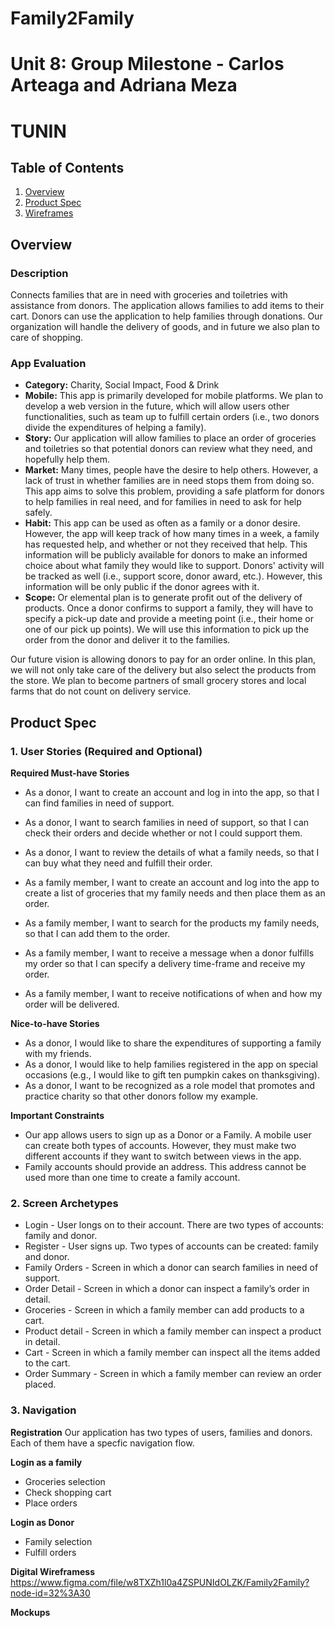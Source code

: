 # Family2Family
Unit 8: Group Milestone - Carlos Arteaga and Adriana Meza
===

# TUNIN

## Table of Contents
1. [Overview](#Overview)
1. [Product Spec](#Product-Spec)
1. [Wireframes](#Wireframes)
## Overview

### Description
Connects families that are in need with groceries and toiletries with assistance from donors. The application allows families to add items to their cart. Donors can use the application to help families through donations. Our organization will handle the delivery of goods, and in future we  also plan to care of shopping.

### App Evaluation
- **Category:** Charity, Social Impact, Food & Drink
- **Mobile:** This app is primarily developed for mobile platforms. We plan to develop a web version in the future, which will allow users other functionalities, such as team up to fulfill certain orders (i.e., two donors divide the expenditures of helping a family).
- **Story:** Our application will allow families to place an order of groceries and toiletries so that potential donors can review what they need, and hopefully help them.  
- **Market:** Many times, people have the desire to help others. However, a lack of trust in whether families are in need stops them from doing so. This app aims to solve this problem, providing a safe platform for donors to help families in real need, and for families in need to ask for help safely. 
- **Habit:** This app can be used as often as a family or a donor desire. However, the app will keep track of how many times in a week, a family has requested help, and whether or not they received that help. This information will be publicly available for donors to make an informed choice about what family they would like to support. Donors' activity will be tracked as well (i.e., support score, donor award, etc.). However, this information will be only public if the donor agrees with it.
- **Scope:** Or elemental plan is to generate profit out of the delivery of products. Once a donor confirms to support a family, they will have to specify a pick-up date and provide a meeting point (i.e., their home or one of our pick up points). We will use this information to pick up the order from the donor and deliver it to the families. 

Our future vision is allowing donors to pay for an order online. In this plan, we will not only take care of the delivery but also select the products from the store. We plan to become partners of small grocery stores and local farms that do not count on delivery service. 

## Product Spec
### 1. User Stories (Required and Optional)

**Required Must-have Stories**
* As a donor, I want to create an account and log in into the app, so that I can find families in need of support. 
* As a donor, I want to search families in need of support, so that I can check their orders and decide whether or not I could support them.
* As a donor, I want to review the details of what a family needs, so that I can buy what they need and fulfill their order. 

* As a family member, I want to create an account and log into the app to create a list of groceries that my family needs and then place them as an order. 
* As a family member, I want to search for the products my family needs, so that I can add them to the order. 
* As a family member, I want to receive a message when a donor fulfills my order so that I can specify a delivery time-frame and receive my order. 
* As a family member, I want to receive notifications of when and how my order will be delivered.

**Nice-to-have Stories**
* As a donor, I would like to share the expenditures of supporting a family with my friends.
* As a donor, I would like to help families registered in the app on special occasions (e.g., I would like to gift ten pumpkin cakes on thanksgiving).
* As a donor, I want to be recognized as a role model that promotes and practice charity so that other donors follow my example. 

**Important Constraints**
* Our app allows users to sign up as a Donor or a Family. A mobile user can create both types of accounts. However, they must make two different accounts if they want to switch between views in the app.
* Family accounts should provide an address. This address cannot be used more than one time to create a family account.

### 2. Screen Archetypes
* Login - User longs on to their account. There are two types of accounts: family and donor.
* Register - User signs up. Two types of accounts can be created: family and donor.
* Family Orders - Screen in which a donor can search families in need of support.
* Order Detail - Screen in which a donor can inspect a family’s order in detail.
* Groceries - Screen in which a family member can add products to a cart.
* Product detail - Screen in which a family member can inspect a product in detail.
* Cart - Screen in which a family member can inspect all the items added to the cart.
* Order Summary - Screen in which a family member can review an order placed. 

### 3. Navigation

**Registration**
Our application has two types of users, families and donors. Each of them have a specfic navigation flow.

**Login as a family**
* Groceries selection
* Check shopping cart
* Place orders

**Login as Donor**
* Family selection
* Fulfill orders

**Digital Wireframess**
 https://www.figma.com/file/w8TXZh1l0a4ZSPUNIdOLZK/Family2Family?node-id=32%3A30
 
 **Mockups**
